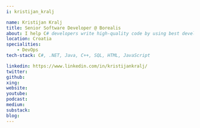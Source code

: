 ```yaml
---
i: kristijan_kralj

name: Kristijan Kralj
title: Senior Software Developer @ Borealis
about: I help C# developers write high-quality code by using best development practices
location: Croatia
specialities:
    - DevOps
tech-stack: C#, .NET, Java, C++, SQL, HTML, JavaScript

linkedin: https://www.linkedin.com/in/kristijankralj/
twitter:
github:
xing:
website:
youtube:
podcast:
medium:
substack:
blog:
---
```

